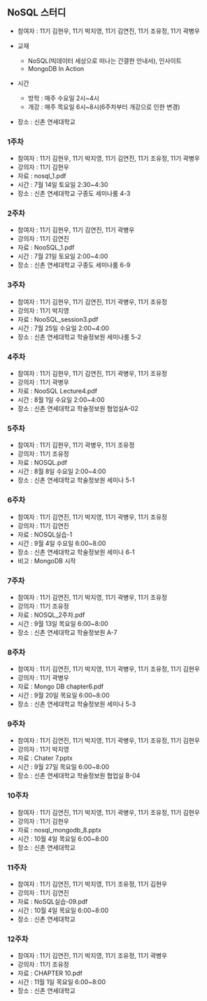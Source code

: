 ## NoSQL 스터디
- 참여자 : 11기 김현우, 11기 박지영, 11기 김연진, 11기 조유정, 11기 곽병우
- 교재 
    - NoSQL(빅데이터 세상으로 떠나는 간결한 안내서), 인사이트
    - MongoDB In Action
    
- 시간 
    - 방학 : 매주 수요일 2시~4시
    - 개강 : 매주 목요일 6시~8시(6주차부터 개강으로 인한 변경)
    
- 장소 : 신촌 연세대학교

### 1주차
- 참여자 : 11기 김현우, 11기 박지영, 11기 김연진, 11기 조유정, 11기 곽병우
- 강의자 : 11기 김현우
- 자료 : nosql_1.pdf
- 시간 : 7월 14일 토요일 2:30~4:30
- 장소 : 신촌 연세대학교 구종도 세미나룸 4-3

### 2주차
- 참여자 : 11기 김현우, 11기 김연진, 11기 곽병우
- 강의자 : 11기 김연진
- 자료 : NooSQL_1.pdf
- 시간 : 7월 21일 토요일 2:00~4:00
- 장소 : 신촌 연세대학교 구종도 세미나룸 6-9

### 3주차
- 참여자 : 11기 김현우, 11기 김연진, 11기 곽병우, 11기 조유정
- 강의자 : 11기 박지영
- 자료 : NooSQL_session3.pdf
- 시간 : 7월 25일 수요일 2:00~4:00
- 장소 : 신촌 연세대학교 학술정보원 세미나룸 5-2

### 4주차
- 참여자 : 11기 김현우, 11기 김연진, 11기 곽병우, 11기 조유정
- 강의자 : 11기 곽병우
- 자료 : NooSQL Lecture4.pdf
- 시간 : 8월 1일 수요일 2:00~4:00
- 장소 : 신촌 연세대학교 학술정보원 협업실A-02

### 5주차
- 참여자 : 11기 김현우, 11기 곽병우, 11기 조유정
- 강의자 : 11기 조유정
- 자료 : NOSQL.pdf
- 시간 : 8월 8일 수요일 2:00~4:00
- 장소 : 신촌 연세대학교 학술정보원 세미나 5-1

### 6주차
- 참여자 : 11기 김연진, 11기 박지영, 11기 곽병우, 11기 조유정
- 강의자 : 11기 김연진
- 자료 : NOSQL실습-1
- 시간 : 9월 4일 수요일 6:00~8:00 
- 장소 : 신촌 연세대학교 학술정보원 세미나 6-1
- 비고 : MongoDB 시작

### 7주차
- 참여자 : 11기 김연진, 11기 박지영, 11기 곽병우, 11기 조유정
- 강의자 : 11기 조유정
- 자료 : NOSQL_2주차.pdf
- 시간 : 9월 13일 목요일 6:00~8:00 
- 장소 : 신촌 연세대학교 학술정보원 A-7

### 8주차
- 참여자 : 11기 김연진, 11기 박지영, 11기 곽병우, 11기 조유정, 11기 김현우
- 강의자 : 11기 곽병우
- 자료 : Mongo DB chapter6.pdf
- 시간 : 9월 20일 목요일 6:00~8:00 
- 장소 : 신촌 연세대학교 학술정보원 세미나 5-3

### 9주차
- 참여자 : 11기 김연진, 11기 박지영, 11기 곽병우, 11기 조유정, 11기 김현우
- 강의자 : 11기 박지영
- 자료 : Chater 7.pptx
- 시간 : 9월 27일 목요일 6:00~8:00 
- 장소 : 신촌 연세대학교 학술정보원 협업실 B-04

### 10주차
- 참여자 : 11기 김연진, 11기 박지영, 11기 곽병우, 11기 조유정, 11기 김현우
- 강의자 : 11기 김현우
- 자료 : nosql_mongodb_8.pptx
- 시간 : 10월 4일 목요일 6:00~8:00 
- 장소 : 신촌 연세대학교 

### 11주차
- 참여자 : 11기 김연진, 11기 박지영, 11기 조유정, 11기 김현우
- 강의자 : 11기 김연진
- 자료 : NoSQL실습-09.pdf
- 시간 : 10월 4일 목요일 6:00~8:00 
- 장소 : 신촌 연세대학교 

### 12주차
- 참여자 : 11기 김연진, 11기 박지영, 11기 조유정, 11기 곽병우
- 강의자 : 11기 조유정
- 자료 : CHAPTER 10.pdf
- 시간 : 11월 1일 목요일 6:00~8:00 
- 장소 : 신촌 연세대학교 

